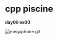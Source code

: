 # cpp piscine

**day00 ex00**

![megaphone.gif](https://github.com/ayundina/cpp_piscine/blob/master/day00/gif/megaphone_1.gif)
